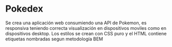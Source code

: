 # Pokedex
Se crea una aplicación web consumiendo una API de Pokemon, es responsiva teniendo correcta visualización en dispositivos moviles como en dispositivos desktop. Los estilos se crean con CSS puro y el HTML contiene etiquetas nombradas segun metodología BEM 
